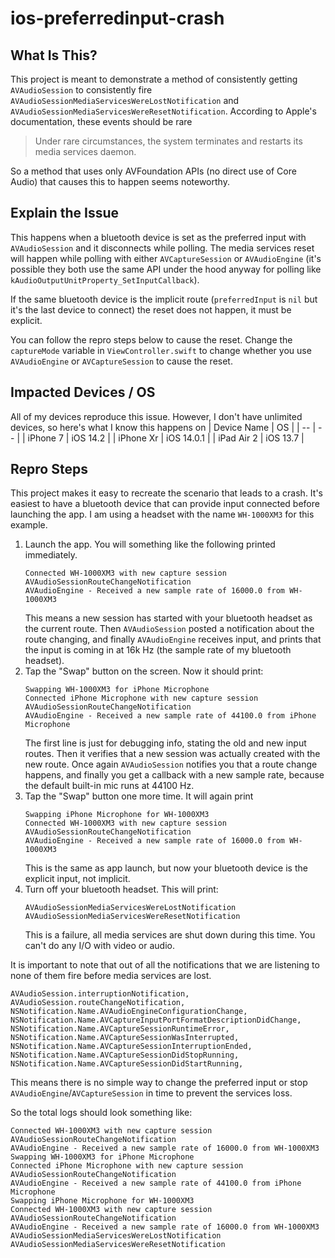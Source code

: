# ios-preferredinput-crash

## What Is This?

This project is meant to demonstrate a method of consistently getting `AVAudioSession` to consistently fire `AVAudioSessionMediaServicesWereLostNotification` and `AVAudioSessionMediaServicesWereResetNotification`. According to Apple's documentation, these events should be rare

> Under rare circumstances, the system terminates and restarts its media services daemon.

So a method that uses only AVFoundation APIs (no direct use of Core Audio) that causes this to happen seems noteworthy.

## Explain the Issue

This happens when a bluetooth device is set as the preferred input with `AVAudioSession` and it disconnects while polling. The media services reset will happen while polling with either `AVCaptureSession` or `AVAudioEngine` (it's possible they both use the same API under the hood anyway for polling like `kAudioOutputUnitProperty_SetInputCallback`).

If the same bluetooth device is the implicit route (`preferredInput` is `nil` but it's the last device to connect) the reset does not happen, it must be explicit.

You can follow the repro steps below to cause the reset. Change the `captureMode` variable in `ViewController.swift` to change whether you use `AVAudioEngine` or `AVCaptureSession` to cause the reset.

## Impacted Devices / OS

All of my devices reproduce this issue. However, I don't have unlimited devices, so here's what I know this happens on
| Device Name | OS |
| -- | -- |
| iPhone 7 | iOS 14.2 |
| iPhone Xr | iOS 14.0.1 |
| iPad Air 2 | iOS 13.7 |

## Repro Steps

This project makes it easy to recreate the scenario that leads to a crash. It's easiest to have a bluetooth device that can provide input connected before launching the app. I am using a headset with the name `WH-1000XM3` for this example.

1. Launch the app. You will something like the following printed immediately.
    ```
    Connected WH-1000XM3 with new capture session
    AVAudioSessionRouteChangeNotification
    AVAudioEngine - Received a new sample rate of 16000.0 from WH-1000XM3
    ```
    This means a new session has started with your bluetooth headset as the current route. Then `AVAudioSession` posted a notification about the route changing, and finally `AVAudioEngine` receives input, and prints that the input is coming in at 16k Hz (the sample rate of my bluetooth headset).
1. Tap the "Swap" button on the screen. Now it should print:
    ```
    Swapping WH-1000XM3 for iPhone Microphone
    Connected iPhone Microphone with new capture session
    AVAudioSessionRouteChangeNotification
    AVAudioEngine - Received a new sample rate of 44100.0 from iPhone Microphone
    ````
    The first line is just for debugging info, stating the old and new input routes. Then it verifies that a new session was actually created with the new route. Once again `AVAudioSession` notifies you that a route change happens, and finally you get a callback with a new sample rate, because the default built-in mic runs at 44100 Hz.
1. Tap the "Swap" button one more time. It will again print
    ```
    Swapping iPhone Microphone for WH-1000XM3
    Connected WH-1000XM3 with new capture session
    AVAudioSessionRouteChangeNotification
    AVAudioEngine - Received a new sample rate of 16000.0 from WH-1000XM3
    ```
    This is the same as app launch, but now your bluetooth device is the explicit input, not implicit.
1. Turn off your bluetooth headset. This will print:
    ```
    AVAudioSessionMediaServicesWereLostNotification
    AVAudioSessionMediaServicesWereResetNotification
    ```
    This is a failure, all media services are shut down during this time. You can't do any I/O with video or audio.

It is important to note that out of all the notifications that we are listening to none of them fire before media services are lost.
```
AVAudioSession.interruptionNotification,
AVAudioSession.routeChangeNotification,
NSNotification.Name.AVAudioEngineConfigurationChange,
NSNotification.Name.AVCaptureInputPortFormatDescriptionDidChange,
NSNotification.Name.AVCaptureSessionRuntimeError,
NSNotification.Name.AVCaptureSessionWasInterrupted,
NSNotification.Name.AVCaptureSessionInterruptionEnded,
NSNotification.Name.AVCaptureSessionDidStopRunning,
NSNotification.Name.AVCaptureSessionDidStartRunning,
```
This means there is no simple way to change the preferred input or stop `AVAudioEngine`/`AVCaptureSession` in time to prevent the services loss.

So the total logs should look something like:
```
Connected WH-1000XM3 with new capture session
AVAudioSessionRouteChangeNotification
AVAudioEngine - Received a new sample rate of 16000.0 from WH-1000XM3
Swapping WH-1000XM3 for iPhone Microphone
Connected iPhone Microphone with new capture session
AVAudioSessionRouteChangeNotification
AVAudioEngine - Received a new sample rate of 44100.0 from iPhone Microphone
Swapping iPhone Microphone for WH-1000XM3
Connected WH-1000XM3 with new capture session
AVAudioSessionRouteChangeNotification
AVAudioEngine - Received a new sample rate of 16000.0 from WH-1000XM3
AVAudioSessionMediaServicesWereLostNotification
AVAudioSessionMediaServicesWereResetNotification
```
